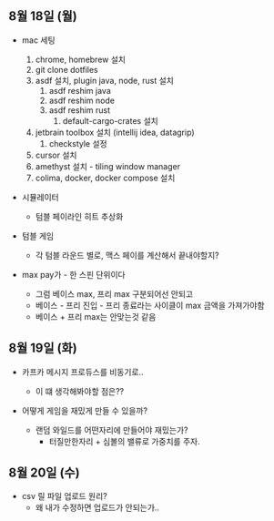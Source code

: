 
## 8월 18일 (월)

- mac 세팅 
	1. chrome, homebrew 설치
	2. git clone dotfiles
	3. asdf 설치, plugin java, node, rust 설치
		1. asdf reshim java
		2. asdf reshim node
		3. asdf reshim rust
			1. default-cargo-crates 설치
	4. jetbrain toolbox 설치 (intellij idea, datagrip)
		1. checkstyle 설정
	5. cursor 설치
	6. amethyst 설치 - tiling window manager
	7. colima, docker, docker compose 설치


- 시뮬레이터
	- 텀블 페이라인 히트 추상화

- 텀블 게임
	- 각 텀블 라운드 별로, 맥스 페이를 계산해서 끝내야할지?
- max pay가 - 한 스핀 단위이다
	- 그럼 베이스 max, 프리 max 구분되어선 안되고
	- 베이스 - 프리 진입 - 프리 종료라는 사이클이 max 금액을 가져가야함
	- 베이스 + 프리 max는 안맞는것 같음

## 8월  19일 (화)

- 카프카 메시지 프로듀스를 비동기로..
	- 이 떄 생각해봐야할 점은??

- 어떻게 게임을 재밌게 만들 수 있을까?
	- 랜덤 와일드를 어떤자리에 만들어야 재밌는가?
		- 터질만한자리 + 심볼의 밸류로 가중치를 주자.


## 8월 20일 (수)

- csv 릴 파일 업로드 원리?
	- 왜 내가 수정하면 업로드가 안되는가..